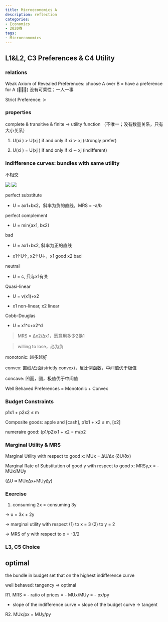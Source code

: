 ```yaml
---
title: Microeconomics A
description: reflection
categories: 
- Economics
- 2020春
tags:
- Microeconomics
---
```


## L1&L2, C3 Preferences & C4 Utility

### relations

Weak Axiom of Revealed Preferences: choose A over B = have a preference for A (􏰀􏰀≿)
		没有可乘性；一人一事
		
Strict Preference: ≻    

### properties
complete & transitive & finite -> utility function （不唯一；没有数量关系，只有大小关系）

1. U(xi ) > U(xj ) if and only if xi ≻ xj (strongly prefer)

2. U(xi ) = U(xj ) if and only if xi ∼ xj (indifferent)    

### indifference curves: bundles with same utility

不相交

![](https://wx3.sinaimg.cn/mw1024/9296b5a5gy1gfltgjd45gj20u012rjzh.jpg)
![](https://wx3.sinaimg.in/mw690/9296b5a5gy1gfltgjuchwj20u012r46y.jpg)

perfect substitute

* U = ax1+bx2，斜率为负的直线，MRS = -a/b

perfect complement

* U = min{ax1, bx2}

bad

* U = ax1+bx2, 斜率为正的直线

* x1↑U↑, x2↑U↓，x1 good x2 bad

neutral

* U = c, 只与x1有关

Quasi-linear

* U = v(x1)+x2

* x1 non-linear, x2 linear

Cobb-Douglas

* U = x1^c+x2^d

> MRS = ∆x2/∆x1，愿意用多少2换1

> willing to lose，必为负

monotonic: 越多越好

convex: 直线/凸面(strictly convex)，反比例函数，中间值优于极值

concave: 凹面，圆，极值优于中间值

Well Behaved Preferences = Monotonic + Convex    

### Budget Constraints

p1x1 + p2x2 ≤ m

Composite goods: apple and [cash], p1x1 + x2 ≤ m, [x2]

numeraire good: (p1/p2)x1 + x2 = m/p2

### Marginal Utility & MRS

Marginal Utility with respect to good x: MUx = ∆U/∆x (∂U/∂x)

Marginal Rate of Substitution of good y with respect to good x: MRSy,x = - MUx/MUy

(∆U ≈ MUx∆x+MUy∆y)

### Exercise

1. consuming 2x = consuming 3y

-> u = 3x + 2y

-> marginal utility with respect (1) to x = 3 (2) to y = 2

-> MRS of y with respect to x = -3/2

### L3, C5 Choice
## optimal

the bundle in budget set that on the highest indifference curve

well behaved: tangency => optimal

R1. MRS = - ratio of prices = - MUx/MUy = - px/py 

* slope of the indifference curve = slope of the budget curve -> tangent

R2. MUx/px = MUy/py

